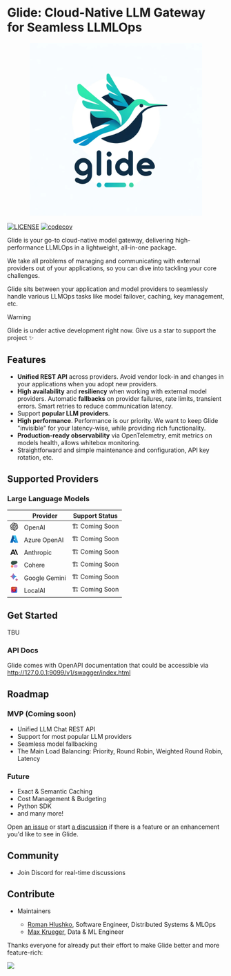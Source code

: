 # Glide: Cloud-Native LLM Gateway for Seamless LLMLOps
<div align="center">
    <img src="docs/images/glide.png" width="400px" alt="Glide GH Header" />
</div>

[![LICENSE](https://img.shields.io/github/license/modelgateway/glide.svg?style=flat-square&color=%233f90c8)](https://github.com/modelgateway/glide/blob/main/LICENSE)
[![codecov](https://codecov.io/github/modelgateway/glide/graph/badge.svg?token=F7JT39RHX9)](https://codecov.io/github/modelgateway/glide)

Glide is your go-to cloud-native model gateway, delivering high-performance LLMLOps in a lightweight, all-in-one package.

We take all problems of managing and communicating with external providers out of your applications,
so you can dive into tackling your core challenges.

Glide sits between your application and model providers to seamlessly handle various LLMOps tasks like
model failover, caching, key management, etc. 

> [!Warning]
> Glide is under active development right now. Give us a star to support the project ✨

## Features

- **Unified REST API** across providers. Avoid vendor lock-in and changes in your applications when you adopt new providers.
- **High availability** and **resiliency** when working with external model providers. Automatic **fallbacks** on provider failures, rate limits, transient errors. Smart retries to reduce communication latency.
- Support **popular LLM providers**.
- **High performance**. Performance is our priority. We want to keep Glide "invisible" for your latency-wise, while providing rich functionality.
- **Production-ready observability** via OpenTelemetry, emit metrics on models health, allows whitebox monitoring.
- Straightforward and simple maintenance and configuration, API key rotation, etc.

## Supported Providers

### Large Language Models

|                                                     | Provider      | Support Status  |
|-----------------------------------------------------|---------------|-----------------|
| <img src="docs/images/openai.svg" width="18" />     | OpenAI        | 🏗️ Coming Soon |
| <img src="docs/images/azure.svg" width="18" />      | Azure OpenAI  | 🏗️ Coming Soon |
| <img src="docs/images/anthropic.svg" width="18" />  | Anthropic     | 🏗️ Coming Soon |
| <img src="docs/images/cohere.png" width="18" />     | Cohere        | 🏗️ Coming Soon |
| <img src="docs/images/bard.svg" width="18" />       | Google Gemini | 🏗️ Coming Soon |
| <img src="docs/images/localai.webp" width="18" />   | LocalAI       | 🏗️ Coming Soon |


## Get Started

TBU

### API Docs

Glide comes with OpenAPI documentation that could be accessible via http://127.0.0.1:9099/v1/swagger/index.html

## Roadmap

### MVP (Coming soon)

- Unified LLM Chat REST API
- Support for most popular LLM providers
- Seamless model fallbacking
- The Main Load Balancing: Priority, Round Robin, Weighted Round Robin, Latency

### Future

- Exact & Semantic Caching
- Cost Management & Budgeting
- Python SDK
- and many more!

Open [an issue](https://github.com/modelgateway/glide/issues) or start [a discussion](https://github.com/modelgateway/glide/discussions) 
if there is a feature or an enhancement you'd like to see in Glide.

## Community

- Join Discord for real-time discussions

## Contribute

- Maintainers
    
    - [Roman Hlushko](https://github.com/roma-glushko), Software Engineer, Distributed Systems & MLOps
    - [Max Krueger](https://github.com/mkrueger12), Data & ML Engineer

Thanks everyone for already put their effort to make Glide better and more feature-rich: 

<a href="https://github.com/modelgateway/glide/graphs/contributors">
  <img src="https://contributors-img.web.app/image?repo=modelgateway/glide" />
</a>
